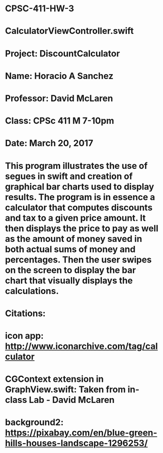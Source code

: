 # CPSC-411-HW-3

# CalculatorViewController.swift
# Project: DiscountCalculator
# Name: Horacio A Sanchez
# Professor: David McLaren
# Class: CPSc 411 M 7-10pm
# Date: March 20, 2017
# This program illustrates the use of segues in swift and creation of graphical bar charts used to display results. The program is in essence a calculator that computes discounts and tax to a given price amount. It then displays the price to pay as well as the amount of money saved in both actual sums of money and percentages. Then the user swipes on the screen to display the bar chart that visually displays the calculations.

# Citations:
#
# icon app: http://www.iconarchive.com/tag/calculator
# CGContext extension in GraphView.swift: Taken from in-class Lab - David McLaren
# background2: https://pixabay.com/en/blue-green-hills-houses-landscape-1296253/
